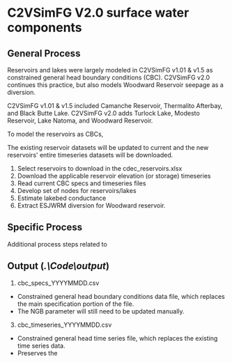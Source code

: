 # C2VSimFG V2.0 surface water components

## General Process
Reservoirs and lakes were largely modeled in C2VSimFG v1.01 & v1.5 as constrained general head boundary conditions (CBC). C2VSimFG v2.0 continues this practice, but also models Woodward Reservoir seepage as a diversion. 

C2VSimFG v1.01 & v1.5 included Camanche Reservoir, Thermalito Afterbay, and Black Butte Lake. C2VSimFG v2.0 adds Turlock Lake, Modesto Reservoir, Lake Natoma, and Woodward Reservoir. 

To model the reservoirs as CBCs, 

The existing reservoir datasets will be updated to current and the new reservoirs' entire timeseries datasets will be downloaded.

1. Select reservoirs to download in the cdec_reservoirs.xlsx
2. Download the applicable reservoir elevation (or storage) timeseries
3. Read current CBC specs and timeseries files
4. Develop set of nodes for reservoirs/lakes
5. Estimate lakebed conductance
6. Extract ESJWRM diversion for Woodward reservoir. 

## Specific Process
Additional process steps related to 

## Output (*.\Code\output*)
1. cbc_specs_YYYYMMDD.csv
  - Constrained general head boundary conditions data file, which replaces the main specification portion of the file.
  - The NGB parameter will still need to be updated manually.
3. cbc_timeseries_YYYYMMDD.csv
  - Constrained general head time series file, which replaces the existing time series data.
  - Preserves the 
